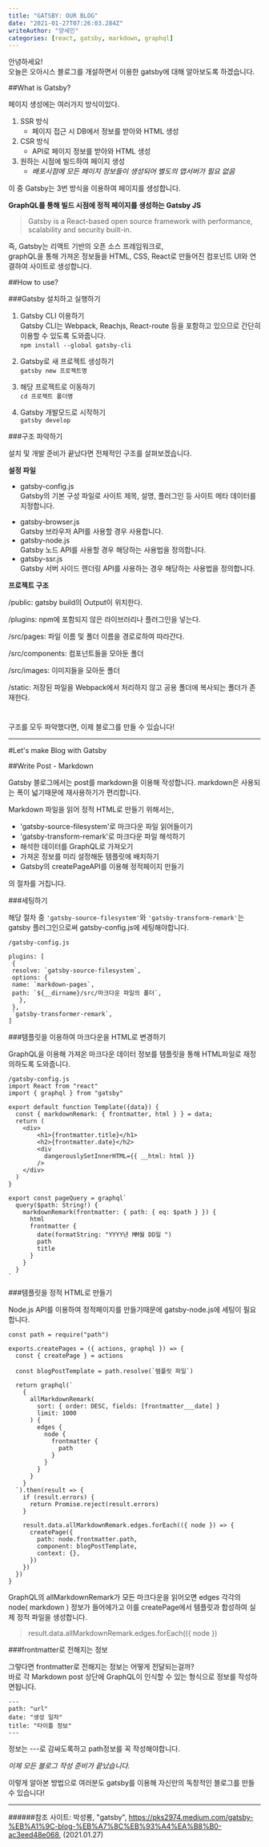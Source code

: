 ```yaml
---
title: "GATSBY: OUR BLOG"
date: "2021-01-27T07:26:03.284Z"
writeAuthor: "양세민"
categories: [react, gatsby, markdown, graphql]
---
```


안녕하세요!  
오늘은 오아시스 블로그를 개설하면서 이용한 gatsby에 대해 알아보도록 하겠습니다.

##What is Gatsby?

페이지 생성에는 여러가지 방식이있다.

1. SSR 방식
   - 페이지 접근 시 DB에서 정보를 받아와 HTML 생성
2. CSR 방식
   - API로 페이지 정보를 받아와 HTML 생성
3. 원하는 시점에 빌드하여 페이지 생성
   - _배포시점에 모든 페이지 정보들이 생성되어 별도의 앱서버가 필요 없음_

이 중 Gatsby는 3번 방식을 이용하여 페이지를 생성합니다.

**GraphQL를 통해 빌드 시점에 정적 페이지를 생성하는 Gatsby JS**

> Gatsby is a React-based open source framework with performance, scalability and security built-in.

즉, Gatsby는 리액트 기반의 오픈 소스 프레임워크로,  
graphQL을 통해 가져온 정보들을 HTML, CSS, React로 만들어진 컴포넌트 UI와 연결하여 사이트로 생성합니다.

##How to use?

###Gatsby 설치하고 실행하기

1. Gatsby CLI 이용하기  
   Gatsby CLI는 Webpack, Reachjs, React-route 등을 포함하고 있으므로 간단히 이용할 수 있도록 도와줍니다.  
   `npm install --global gatsby-cli`

2) Gatsby로 새 프로젝트 생성하기  
   `gatsby new 프로젝트명`

3) 해당 프로젝트로 이동하기  
   `cd 프로젝트 폴더명`

4) Gatsby 개발모드로 시작하기  
   `gatsby develop`

###구조 파악하기

설치 및 개발 준비가 끝났다면 전체적인 구조를 살펴보겠습니다.

**설정 파일**

- gatsby-config.js  
  Gatsby의 기본 구성 파일로 사이트 제목, 설명, 플러그인 등 사이트 메타 데이터를 지정합니다.

* gatsby-browser.js  
  Gatsby 브라우저 API를 사용할 경우 사용합니다.
* gatsby-node.js  
  Gatsby 노드 API를 사용할 경우 해당하는 사용법을 정의합니다.
* gatsby-ssr.js  
  Gatsby 서버 사이드 렌더링 API를 사용하는 경우 해당하는 사용법을 정의합니다.

**프로젝트 구조**

/public: gatsby build의 Output이 위치한다.

/plugins: npm에 포함되지 않은 라이브러리나 플러그인을 넣는다.

/src/pages: 파일 이름 및 폴더 이름을 경로로하여 따라간다.

/src/components: 컴포넌트들을 모아둔 폴더

/src/images: 이미지들을 모아둔 폴더

/static: 저장된 파일을 Webpack에서 처리하지 않고 공용 폴더에 복사되는 폴더가 존재한다.

#

구조를 모두 파악했다면, 이제 블로그를 만들 수 있습니다!

---

#Let's make Blog with Gatsby

##Write Post - Markdown

Gatsby 블로그에서는 post를 markdown을 이용해 작성합니다.
markdown은 사용되는 폭이 넓기때문에 재사용하기가 편리합니다.

Markdown 파일을 읽어 정적 HTML로 만들기 위해서는,

- 'gatsby-source-filesystem'로 마크다운 파일 읽어들이기
- 'gatsby-transform-remark'로 마크다운 파일 해석하기
- 해석한 데이터를 GraphQL로 가져오기
- 가져온 정보를 미리 설정해둔 템플릿에 배치하기
- Gatsby의 createPageAPI를 이용해 정적페이지 만들기

의 절차를 거칩니다.

###세팅하기

해당 절차 중 `'gatsby-source-filesystem'`와 `'gatsby-transform-remark'`는 gatsby 플러그인으로써 gatsby-config.js에 세팅해야합니다.

```
/gatsby-config.js

plugins: [
 {
 resolve: `gatsby-source-filesystem`,
 options: {
 name: `markdown-pages`,
 path: `${__dirname}/src/마크다운 파일의 폴더`,
   },
 },
 `gatsby-transformer-remark`,
]
```

###템플릿을 이용하여 마크다운을 HTML로 변경하기

GraphQL을 이용해 가져온 마크다운 데이터 정보를 템플릿을 통해 HTML파일로 재정의하도록 도와줍니다.

```
/gatsby-config.js
import React from "react"
import { graphql } from "gatsby"

export default function Template({data}) {
  const { markdownRemark: { frontmatter, html } } = data;
  return (
    <div>
        <h1>{frontmatter.title}</h1>
        <h2>{frontmatter.date}</h2>
        <div
          dangerouslySetInnerHTML={{ __html: html }}
        />
    </div>
  )
}

export const pageQuery = graphql`
  query($path: String!) {
    markdownRemark(frontmatter: { path: { eq: $path } }) {
      html
      frontmatter {
        date(formatString: "YYYY년 MM월 DD일 ")
        path
        title
      }
    }
  }
`
```

###템플릿을 정적 HTML로 만들기

Node.js API를 이용하여 정적페이지를 만들기때문에 gatsby-node.js에 세팅이 필요합니다.

```
const path = require("path")

exports.createPages = ({ actions, graphql }) => {
  const { createPage } = actions

  const blogPostTemplate = path.resolve(`템플릿 파일`)

  return graphql(`
    {
      allMarkdownRemark(
        sort: { order: DESC, fields: [frontmatter___date] }
        limit: 1000
      ) {
        edges {
          node {
            frontmatter {
              path
            }
          }
        }
      }
    }
  `).then(result => {
    if (result.errors) {
      return Promise.reject(result.errors)
    }

    result.data.allMarkdownRemark.edges.forEach(({ node }) => {
      createPage({
        path: node.frontmatter.path,
        component: blogPostTemplate,
        context: {},
      })
    })
  })
}
```

GraphQL의 allMarkdownRemark가 모든 마크다운을 읽어오면 edges 각각의 node( markdown ) 정보가 들어에가고 이를 createPage에서 템플릿과 합성하여 실제 정적 파일을 생성합니다.

> result.data.allMarkdownRemark.edges.forEach(({ node })

###frontmatter로 전해지는 정보

그렇다면 frontmatter로 전해지는 정보는 어떻게 전달되는걸까?  
바로 각 Markdown post 상단에 GraphQL이 인식할 수 있는 형식으로 정보를 작성하면됩니다.

```
---
path: "url"
date: "생성 일자"
title: "타이틀 정보"
---
```

정보는 ---로 감싸도록하고 path정보를 꼭 작성해야합니다.

_이제 모든 블로그 작성 준비가 끝났습니다._

이렇게 알아본 방법으로 여러분도 gatsby를 이용해 자신만의 독창적인 블로그를 만들 수 있습니다!

---

######참조 사이트: 박성룡, "gatsby", https://pks2974.medium.com/gatsby-%EB%A1%9C-blog-%EB%A7%8C%EB%93%A4%EA%B8%B0-ac3eed48e068, (2021.01.27)
